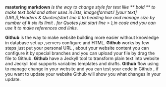 **mastering markdown** *is the way to change style for text like ** bold ** to make text bold and other uses in lists, image(format:! [your text] (URL)),Headers & Quotes(start line # to heading line and manage size by number of # six its limit . for Quotes just start line > ),in code and you can use it to make references and links.*


**Github** is the way to make website building more easier without knowledge in database set up ,servers configure and HTML.
**Github** works by few steps just put your personal URL , about your website content you can configure it by special branches and you can upload your file by drag the file to Github.
**Github** have a Jeckyll tool to transform plain text into website and Jeckyll tool supports variables templates and drafts.
**Github** flow using to manage change in your website and you can test your code in Github , if you want to update your website Github will show you what changes in your update.
